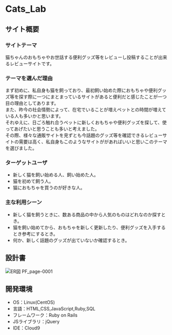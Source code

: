 # Cats_Lab

## サイト概要
### サイトテーマ
  猫ちゃんのおもちゃやお世話する便利グッズ等をレビューし投稿することが出来るレビューサイトです。  

### テーマを選んだ理由
まず初めに、私自身も猫を飼っており、最初飼い始めた際におもちゃや便利グッズ等を探す際に一つにまとまっているサイトがあると便利だと感じたことが一つ目の理由としてあります。  
  また、昨今の社会情勢によって、在宅でいることが増えペットとの時間が増えている人も多いかと思います。  
  それゆえに、日ごろ触れ合うペットに新しくおもちゃや便利グッズを探して、使ってあげたいと思うことも多いと考えました。  
  その際、様々な通販サイトを見ずとも今話題のグッズ等を確認できるレビューサイトの需要は高く、私自身もこのようなサイトががあればいいと思いこのテーマを選びました。 
  

### ターゲットユーザ
- 新しく猫を飼い始める人、飼い始めた人。  
- 猫を初めて飼う人。  
- 猫におもちゃを買うのが好きな人。

### 主な利用シーン
- 新しく猫を飼うときに、数ある商品の中から人気のものはどれなのか探すとき。  
- 猫を飼い始めてから、おもちゃを新しく更新したり、便利グッズを入手するとき参考にするとき。  
- 何か、新しく話題のグッズが出ていないか確認するとき。  
  

## 設計書
![ER図 PF_page-0001](https://user-images.githubusercontent.com/113087113/209622525-da85b0d1-92a0-4dc7-93f9-ea9e41cde074.jpg)


## 開発環境
- OS：Linux(CentOS)
- 言語：HTML,CSS,JavaScript,Ruby,SQL
- フレームワーク：Ruby on Rails
- JSライブラリ：jQuery
- IDE：Cloud9
